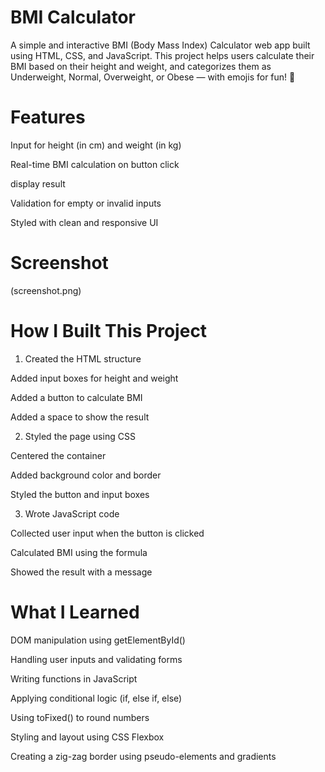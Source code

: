 # BMI Calculator

A simple and interactive BMI (Body Mass Index) Calculator web app built using HTML, CSS, and JavaScript. This project helps users calculate their BMI based on their height and weight, and categorizes them as Underweight, Normal, Overweight, or Obese — with emojis for fun! 🌟

# Features

Input for height (in cm) and weight (in kg)

Real-time BMI calculation on button click

display result

Validation for empty or invalid inputs

Styled with clean and responsive UI


# Screenshot

(screenshot.png)


# How I Built This Project

1. Created the HTML structure

Added input boxes for height and weight

Added a button to calculate BMI

Added a space to show the result


2. Styled the page using CSS

Centered the container

Added background color and border

Styled the button and input boxes


3. Wrote JavaScript code

Collected user input when the button is clicked

Calculated BMI using the formula

Showed the result with a message 


# What I Learned

DOM manipulation using getElementById()

Handling user inputs and validating forms

Writing functions in JavaScript

Applying conditional logic (if, else if, else)

Using toFixed() to round numbers

Styling and layout using CSS Flexbox

Creating a zig-zag border using pseudo-elements and gradients





